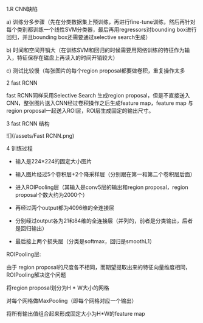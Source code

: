 1.R CNN缺陷

a\) 训练分多步骤（先在分类数据集上预训练，再进行fine-tune训练，然后再针对每个类别都训练一个线性SVM分类器，最后再用regressors对bounding box进行回归，并且bounding box还需要通过selective search生成）

b\) 时间和空间开销大（在训练SVM和回归的时候需要用网络训练的特征作为输入，特征保存在磁盘上再读入的时间开销较大）

c\) 测试比较慢（每张图片的每个region proposal都要做卷积，重复操作太多

2 fast RCNN

fast RCNN同样采用Selective Search 生成region proposal，但是不直接送入CNN，整张图片送入CNN经过卷积操作之后生成feature map，feature map 与region proposal一起送入ROI层，ROI层生成固定的输出尺寸。

3 fast RCNN 结构

![](/assets/Fast RCNN.png)

4 训练过程

* 输入是224×224的固定大小图片

* 输入图片经过5个卷积层+2个降采样层（分别跟在第一和第二个卷积层后面）

* 进入ROIPooling层（其输入是conv5层的输出和region proposal，region proposal个数大约为2000个）

* 再经过两个output都为4096维的全连接层

* 分别经过output各为21和84维的全连接层（并列的，前者是分类输出，后者是回归输出）

* 最后接上两个损失层（分类是softmax，回归是smoothL1）

ROIPooling层:

由于 region proposal的尺度各不相同，而期望提取出来的特征向量维度相同，ROIPooling解决这个问题

将region proposal划分为H \* W大小的网格

对每个网格做MaxPooling（即每个网格对应一个输出）

将所有输出值组合起来形成固定大小为H\*W的feature map

